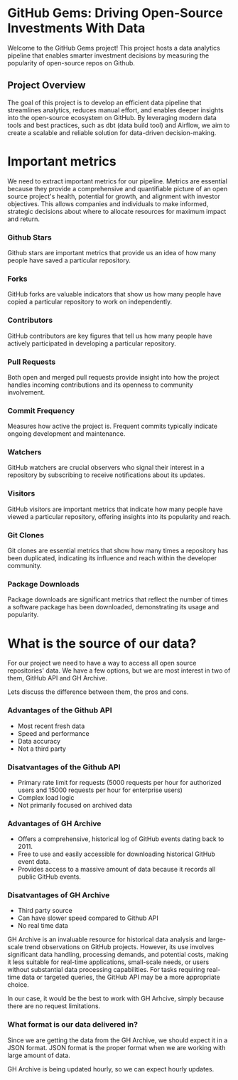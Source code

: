 # GitHub Gems: Driving Open-Source Investments With Data

Welcome to the GitHub Gems project! This project hosts a data analytics pipeline that enables smarter investment decisions by measuring the popularity of open-source repos on Github.

## Project Overview

The goal of this project is to develop an efficient data pipeline that streamlines analytics, reduces manual effort, and enables deeper insights into the open-source ecosystem on GitHub. By leveraging modern data tools and best practices, such as dbt (data build tool) and Airflow, we aim to create a scalable and reliable solution for data-driven decision-making.

# Important metrics
We need to extract important metrics for our pipeline. Metrics are essential because they provide a comprehensive and quantifiable picture of an open source project's health, potential for growth, and alignment with investor objectives. This allows companies and individuals to make informed, strategic decisions about where to allocate resources for maximum impact and return.

### Github Stars
Github stars are important metrics that provide us an idea of how many people have saved a particular repository. 

### Forks 
GitHub forks are valuable indicators that show us how many people have copied a particular repository to work on independently.

### Contributors 
GitHub contributors are key figures that tell us how many people have actively participated in developing a particular repository.

### Pull Requests 
Both open and merged pull requests provide insight into how the project handles incoming contributions and its openness to community involvement.

### Commit Frequency 
Measures how active the project is. Frequent commits typically indicate ongoing development and maintenance.

### Watchers
GitHub watchers are crucial observers who signal their interest in a repository by subscribing to receive notifications about its updates.

### Visitors
GitHub visitors are important metrics that indicate how many people have viewed a particular repository, offering insights into its popularity and reach.

### Git Clones
Git clones are essential metrics that show how many times a repository has been duplicated, indicating its influence and reach within the developer community.

### Package Downloads
Package downloads are significant metrics that reflect the number of times a software package has been downloaded, demonstrating its usage and popularity.

# What is the source of our data?
For our project we need to have a way to access all open source repositories' data. We have a few options, but we are most interest in two of them, GitHub API and GH Archive. 

Lets discuss the difference between them, the pros and cons.

### Advantages of the Github API
* Most recent fresh data
* Speed and performance
* Data accuracy
* Not a third party 

### Disatvantages of the Github API
* Primary rate limit for requests (5000 requests per hour for authorized users and 15000 requests per hour for enterprise users)
* Complex load logic
* Not primarily focused on archived data

### Advantages of GH Archive
* Offers a comprehensive, historical log of GitHub events dating back to 2011.
* Free to use and easily accessible for downloading historical GitHub event data.
* Provides access to a massive amount of data because it records all public GitHub events.

### Disatvantages of GH Archive
* Third party source
* Can have slower speed compared to Github API
* No real time data

GH Archive is an invaluable resource for historical data analysis and large-scale trend observations on GitHub projects. However, its use involves significant data handling, processing demands, and potential costs, making it less suitable for real-time applications, small-scale needs, or users without substantial data processing capabilities. For tasks requiring real-time data or targeted queries, the GitHub API may be a more appropriate choice.

In our case, it would be the best to work with GH Arhcive, simply because there are no request limitations. 

### What format is our data delivered in?
Since we are getting the data from the GH Archive, we should expect it in a JSON format. JSON format is the proper format when we are working with large amount of data.

GH Archive is being updated hourly, so we can expect hourly updates.

